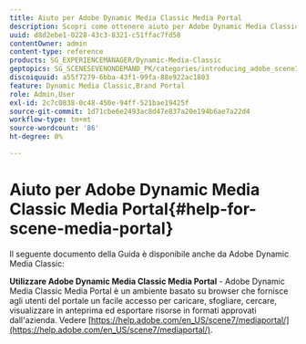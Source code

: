 ```yaml
---
title: Aiuto per Adobe Dynamic Media Classic Media Portal
description: Scopri come ottenere aiuto per Adobe Dynamic Media Classic Media Portal.
uuid: d8d2ebe1-0228-43c3-8321-c51ffac7fd58
contentOwner: admin
content-type: reference
products: SG_EXPERIENCEMANAGER/Dynamic-Media-Classic
geptopics: SG_SCENESEVENONDEMAND_PK/categories/introducing_adobe_scene7
discoiquuid: a55f7279-6bba-43f1-99fa-88e922ac1803
feature: Dynamic Media Classic,Brand Portal
role: Admin,User
exl-id: 2c7c0838-0c48-450e-94ff-521bae19425f
source-git-commit: 1d71cbe6e2493ac8d47e837a20e194b6ae7a22d4
workflow-type: tm+mt
source-wordcount: '86'
ht-degree: 0%

---
```


# Aiuto per Adobe Dynamic Media Classic Media Portal{#help-for-scene-media-portal}

Il seguente documento della Guida è disponibile anche da Adobe Dynamic Media Classic:

**Utilizzare Adobe Dynamic Media Classic Media Portal**  - Adobe Dynamic Media Classic Media Portal è un ambiente basato su browser che fornisce agli utenti del portale un facile accesso per caricare, sfogliare, cercare, visualizzare in anteprima ed esportare risorse in formati approvati dall&#39;azienda. Vedere [https://help.adobe.com/en_US/scene7/mediaportal/](https://help.adobe.com/en_US/scene7/mediaportal/).

<!-- Is this topic still needed? -rb 04/22/21
 used to point to www.adobe.com/go/learn_sc7_mediaportalusing_en and http://help.adobe.com/en_US/scene7/mediaportal/-->